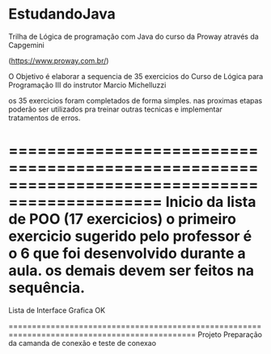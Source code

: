 # EstudandoJava
Trilha de Lógica de programação com Java do curso da Proway através da Capgemini 

(https://www.proway.com.br/)

O Objetivo é elaborar a sequencia de 35 exercicios do Curso de Lógica para Programação III do instrutor Marcio Michelluzzi

os 35 exercicios foram completados de forma simples. nas proximas etapas poderão ser utilizados pra treinar outras tecnicas e implementar tratamentos de erros.

==============================================================================================
Inicio da lista de POO (17 exercicios)
o primeiro exercicio sugerido pelo professor é o 6 que foi desenvolvido durante a aula. os demais devem ser feitos na sequência.
==============================================================================================
 Lista de Interface Grafica OK

==============================================================================================
Projeto
   Preparação da camanda de conexão e teste de conexao